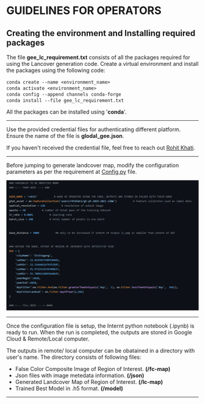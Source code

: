 
# GUIDELINES FOR OPERATORS

## Creating the environment and Installing required packages

The file **gee_lc_requirement.txt** consists of all the packages required for using the Lancover generation code. Create a virtual environment and install the packages using the following code:

```
conda create --name <environment_name>
conda activate <environment_name>
conda config --append channels conda-forge
conda install --file gee_lc_requirement.txt
```

All the packages can be installed using '**conda**'.

***

Use the provided credential files for authenticating different platform. Ensure the name of the file is **glodal_gee.json**.

If you haven't received the credential file, feel free to reach out [Rohit Khati](mailto:rhtkhati@gmail.com).

***
Before jumping to generate landcover map, modify the configuration parameters as per the requirement at [Config.py](https://github.com/ro-hit81/Landcover_GEE/blob/main/py/Config.py) file.

![Params to be changed.](https://github.com/ro-hit81/Landcover_GEE/blob/main/images/parameters_to_be_modified.png)

***
Once the configuration file is setup, the Internt python notebook (.ipynb) is ready to run. When the run is completed, the outputs are stored in Google Cloud & Remote/Local computer.

 The outputs in remote/ local computer can be obatained in a directory with user's name. The directory consists of following files:

- False Color Composite Image of Region of Interest. **(/fc-map)**
- Json files with image metedata information. **(/json)**
- Generated Landcover Map of Region of Interest. **(/lc-map)**
- Trained Best Model in .h5 format. **(/model)**

***
